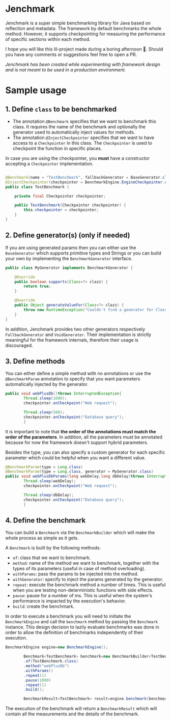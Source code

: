 # Jenchmark

Jenchmark is a super simple benchmarking library for Java based on reflection and metadata. The framework by default
benchmarks the whole method. However, it supports checkpointing for measuring the performance of specific sections
within each method.

I hope you will like this lil-project made during a boring afternoon 🥱. Should you have any comments or suggestions
feel free to open a PR.

_Jenchmark has been created while experimenting with framework design and is not meant to be used in a production
environment._

# Sample usage

## 1. Define `class` to be benchmarked

* The annotation `@Benchmark` specifies that we want to benchmark this class. It requires the name of the benchmark and
  optionally the generator used to automatically inject values for methods.
* The annotation `@InjectCheckpointer` specifies that we want to have access to a `Checkpointer` in this class.
  The `Checkpointer` is used to checkpoint the function in specific places.

In case you are using the checkpointer, you **must** have a constructor accepting a `Checkpointer` implementation.

```java

@Benchmark(name = "TestBenchmark", fallbackGenerator = BaseGenerator.class)
@InjectCheckpointer(checkpointer = BenchmarkEngine.EngineCheckpointer.class)
public class TestBenchmark {

    private final Checkpointer checkpointer;

    public TestBenchmark(Checkpointer checkpointer) {
        this.checkpointer = checkpointer;
    }
}
```

## 2. Define generator(s) (only if needed)

If you are using generated params then you can either use the `BaseGenerator` which supports primitive types and Strings
or you can build your own by implementing the `BenchmarkGenerator` interface.

```java
public class MyGenerator implements BenchmarkGenerator {

    @Override
    public boolean supports(Class<?> clazz) {
        return true;
    }

    @Override
    public Object generateValueFor(Class<?> clazz) {
        throw new RuntimeException("Couldn't find a generator for Class<" + clazz + ">");
    }
}
```

In addition, Jenchmark provides two other generators respectively `FallbackGenerator` and `VoidGenerator`. Their
implementation is strictly meaningful for the framework internals, therefore their usage is discouraged.

## 3. Define methods

You can either define a simple method with no annotations or use the `@BenchmarkParam` annotation to specify that you
want parameters automatically injected by the generator.

```java
public void webPlusDb()throws InterruptedException{
        Thread.sleep(1000);
        checkpointer.onCheckpoint("Web request");

        Thread.sleep(500);
        checkpointer.onCheckpoint("Database query");
        }
```

It is important to note that **the order of the annotations must match the order of the parameters**. In addition, all
the parameters must be annotated because for now
the framework doesn't support hybrid parameters.

Besides the type, you can also specify a custom generator for each specific parameter which could be helpful when you
want a different value.

```java
@BenchmarkParam(type = Long.class)
@BenchmarkParam(type = Long.class, generator = MyGenerator.class)
public void webPlusDbParams(long webDelay,long dbDelay)throws InterruptedException{
        Thread.sleep(webDelay);
        checkpointer.onCheckpoint("Web request");

        Thread.sleep(dbDelay);
        checkpointer.onCheckpoint("Database query");
        }
```

## 4. Define the benchmark

You can build a `Benchmark` via the `BenchmarkBuilder` which will make the whole process as simple as it gets.

A `Benchmark` is built by the following methods:

* `of`: class that we want to benchmark.
* `method`: name of the method we want to benchmark, together with the types of its parameters (useful in case of method
  overloading).
* `withParams`: pass the params to be injected into the method.
* `withGenerator`: specify to inject the params generated by the generator.
* `repeat`: execute the benchmark method a number of times. This is useful when you are testing non-deterministic
  functions with side effects.
* `pause`: pause for a number of ms. This is useful when the system's performance is impacted by the execution's
  behavior.
* `build`: create the benchmark.

In order to execute a benchmark you will need to initiate the `BenchmarkEngine` and call the `benchmark` method by
passing the `Benchmark` instance. This design decision to lazily evaluate benchmarks was done in order to allow the
definition of benchmarks independently of their execution.

```java
BenchmarkEngine engine=new BenchmarkEngine();

        Benchmark<TestBenchmark> benchmark=new BenchmarkBuilder<TestBenchmark>()
        .of(TestBenchmark.class)
        .method("webPlusDb")
        .withParams()
        .repeat(1)
        .pause(1000)
        .repeat(1)
        .build();

        BenchmarkResult<TestBenchmark> result=engine.benchmark(benchmark);
```

The execution of the benchmark will return a `BenchmarkResult` which will contain all the measurements and the details
of the benchmark.